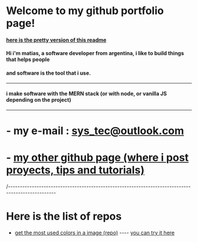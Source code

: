# Welcome to my github portfolio page!

#### [here is the pretty version of this readme](https://mg-software-dev.github.io/mg-software-dev/)


#### Hi i'm matias, a software developer from argentina, i like to build things that helps people
#### and software is the tool that i use.

----

#### i make software with the MERN stack (or with node, or vanilla JS depending on the project)

----


# - my e-mail : sys_tec@outlook.com


# - [my other github page (where i post proyects, tips and tutorials)](https://virtualsoda369.github.io/VirtualSoda369/)




/--------------------------------------------------------------------------------------------------

# Here is the list of repos

- [get the most used colors in a image (repo)](https://github.com/mg-software-dev/most_repeated_color)
    ---- [you can try it here](https://mg-software-dev.github.io/most_repeated_color/)
